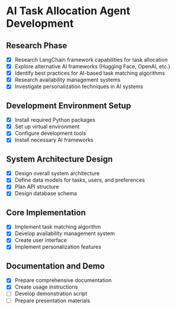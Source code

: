 # AI Task Allocation Agent Development

## Research Phase
- [x] Research LangChain framework capabilities for task allocation
- [x] Explore alternative AI frameworks (Hugging Face, OpenAI, etc.)
- [x] Identify best practices for AI-based task matching algorithms
- [x] Research availability management systems
- [x] Investigate personalization techniques in AI systems

## Development Environment Setup
- [x] Install required Python packages
- [x] Set up virtual environment
- [x] Configure development tools
- [x] Install necessary AI frameworks

## System Architecture Design
- [x] Design overall system architecture
- [x] Define data models for tasks, users, and preferences
- [x] Plan API structure
- [x] Design database schema

## Core Implementation
- [x] Implement task matching algorithm
- [x] Develop availability management system
- [x] Create user interface
- [x] Implement personalization features

## Documentation and Demo
- [x] Prepare comprehensive documentation
- [x] Create usage instructions
- [ ] Develop demonstration script
- [ ] Prepare presentation materials
